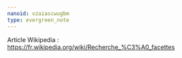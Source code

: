 ```yaml
---
nanoid: vzaiascwugbm
type: evergreen_note
---
```

Article Wikipedia : https://fr.wikipedia.org/wiki/Recherche_%C3%A0_facettes
